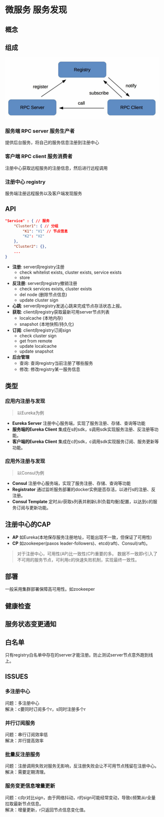 # 微服务 服务发现

## 概念

## 组成

![img](res/ms-registry.png)

### 服务端 RPC server 服务生产者

提供后台服务，将自己的服务信息注册到注册中心

### 客户端 RPC client 服务消费者

注册中心获取远程服务的注册信息，然后进行远程调用

### 注册中心 registry

服务端注册远程服务以及客户端发现服务

## API

```json
"Service" : { // 服务
    "Cluster1": { // 分组
        "K1": "V1" // 节点信息
        "K2": "V2"
    },
    "Cluster2": {},
    ...
}
```

- **注册**: server向registry注册
  - check whitelist exists, cluster exists, service exists
  - store
- **反注册**: server向registry撤销注册
  - check services exists, cluster exists
  - del node (删除节点信息)
  - update cluster sign
- **心跳**: server向registry发送心跳来完成节点存活状态上报。
- **获取**: client向registry获取最新可用server节点列表
  - localcache (本地内存)
  - snapshot (本地快照/持久化)
- **订阅**: client向registry订阅sign
  - check cluster sign
  - get from remote
  - update localcache
  - update snapshot
- **后台管理**
  - 查询: 查询registry当前注册了哪些服务
  - 修改: 修改registry某一服务信息

## 类型

### 应用内注册与发现

> 以Eureka为例

- **Eureka Server** 注册中心服务端，实现了服务注册、存储、查询等功能
- **服务端的Eureka Client** 集成在s的sdk，s调用sdk实现服务注册、反注册等功能。
- **客户端的Eureka Client** 集成在c的sdk，c调用sdk实现服务订阅、服务更新等功能。

### 应用外注册与发现

> 以Consul为例

- **Consul** 注册中心服务端，实现了服务注册、存储、查询等功能
- **Registrator** 通过监听服务部署的docker实例是否存活，以进行s的注册、反注册。
- **Consul Template** 定时从r获取s列表并刷新LB(负载均衡)配置，以达到c的服务订阅与更新功能。

## 注册中心的CAP

- **AP** 如Eureka(本地保存服务注册地址，可能出现不一致，但保证了可用性)
- **CP** 如zookeeper(paxos leader-followers)、etcd(raft)、Consul(raft)。

> 对于注册中心，可用性(AP)比一致性(CP)重要的多。
> 数据不一致即r引入了不可用的服务节点，可利用c的快速失败机制，实现最终一致性。

## 部署

一般采用集群部署保障高可用性。如zookeeper

## 健康检查

## 服务状态变更通知

## 白名单

只有registry白名单中存在的server才能注册。防止测试server节点意外跑到线上。

## ISSUES

### 多注册中心

问题：多注册中心  
解决：c要同时订阅多个r，s同时注册多个r

### 并行订阅服务

问题：串行订阅效率低  
解决：并行提高效率

### 批量反注册服务

问题：注册调用失败对服务无影响，反注册失败会让不可用节点残留在注册中心。  
解决：需要定期清理。

### 服务变更信息增量更新

问题：c向r对比sign，由于网络抖动，r的sign可能经常变动，导致c频繁从r全量拉取最新节点信息。  
解决：增量更新，r只返回节点信息变化值。
